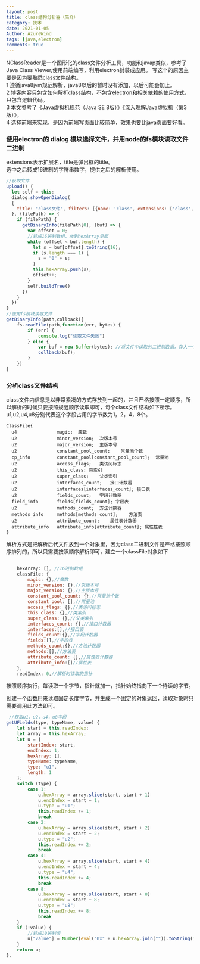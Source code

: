 ```yaml
---
layout: post
title: class结构分析器（简介）
category: 技术
date: 2021-01-05
Author: AzureWind
tags: [java,electron]
comments: true
---
```

NClassReader是一个图形化的class文件分析工具，功能和javap类似，参考了Java Class Viewer,使用前端编写，利用electron封装成应用。
写这个的原因主要是因为要熟悉class文件结构。    
1 遵循java8jvm规范解析，java8以后的暂时没有添加，以后可能会加上。    
2 博客内容只包含如何解析class结构，不包含electron和相关依赖的使用方式，只包含逻辑代码。  
3 本文参考了《Java虚拟机规范（Java SE 8版）》《深入理解Java虚拟机（第3版）》。  
4 选择前端来实现，是因为前端写页面比较简单，效果也要比java页面要好看。  

<!-- more -->

### 使用electron的 dialog 模块选择文件，并用node的fs模块读取文件二进制
extensions表示扩展名，title是弹出框的title。  
选中之后转成16进制的字符串数字，提供之后的解析使用。
```javascript
//获取文件
upload() {
  let self = this;
  dialog.showOpenDialog(
  {
    title: "class文件", filters: [{name: 'class', extensions: ['class', 'CLASS']}]
  }, (filePath) => {
    if (filePath) {
      getBinaryInfo(filePath[0], (buf) => {
        var offset = 0;
        //转成16进制数组，放到hexArray里面
        while (offset < buf.length) {
          let s = buf[offset].toString(16);
          if (s.length === 1) {
            s = "0" + s;
          }
          this.hexArray.push(s);
          offset++;
        }
        self.buildTree()
      })
    }
  })
}
//使用fs模块读取文件
getBinaryInfo(path,collback){
    fs.readFile(path,function(err, bytes) {
        if (err) {
            console.log("读取文件失败")
        } else {
            var buf = new Buffer(bytes); //将文件中读取的二进制数据，存入一个buffer对象
            collback(buf);
        }
    })
}
```
### 分析class文件结构
  class文件内信息是以非常紧凑的方式存放到一起的，并且严格按照一定顺序，所以解析的时候只要按照规范顺序读取即可，每个class文件结构如下所示。  
  u1,u2,u4,u8分别代表这个字段占用的字节数为1，2，4，8个。
  ```
  ClassFile{
    u4               magic;  魔数
    u2               minor_version;  次版本号
    u2               major_version;  主版本号
    u2               constant_pool_count;    常量池个数
    cp_info          constant_pool[constant_pool_count];  常量池
    u2               access_flags;   类访问标志
    u2               this_class; 类索引
    u2               super_class;    父类索引
    u2               interfaces_count;   接口计数器
    u2               interfaces[interfaces_count]; 接口表
    u2               fields_count;   字段计数器
    field_info       fields[fields_count]; 字段表
    u2               methods_count;  方法计数器
    methods_info     methods[methods_count];    方法表
    u2               attribute_count;    属性表计数器
    attribute_info   attribute_info[attribute_count]; 属性性表
  }
```
解析方式是把解析后代文件放到一个对象里，因为class二进制文件是严格按照顺序排列的，所以只需要按照顺序解析即可，建立一个classFile对象如下
```javascript
 
    hexArray: [], //16进制数组
    classFile: {
        magic: {},//魔数
        minor_version: {},//次版本号
        major_version: {},//主版本号
        constant_pool_count: {},//常量池个数
        constant_pool: [],//常量池
        access_flags: {},//类访问标志
        this_class: {},//类索引
        super_class: {},//父类索引
        interfaces_count: {},//接口计数器
        interfaces:[],//接口表
        fields_count:{},//字段计数器
        fields:[],//字段表
        methods_count:{},//方法计数器
        methods:[],//方法表
        attribute_count: {},//属性表计数器
        attribute_info:[]//属性表
    },
    readIndex: 0,//解析时读取的指针
```
按照顺序执行，每读取一个字节，指针就加一，指针始终指向下一个待读的字节。

创建一个函数用来读取固定长度字节，并生成一个固定的对象返回，读取对象时只需要调用此方法即可。

```javascript
 //获取u1，u2，u4，u8字段
getUFields(type, typeName, value) {
    let start = this.readIndex;
    let array = this.hexArray;
    let u = {
        startIndex: start,
        endIndex: 1,
        hexArray: [],
        typeName: typeName,
        type: "u1",
        length: 1
    };
    switch (type) {
        case 1:
            u.hexArray = array.slice(start, start + 1)
            u.endIndex = start + 1;
            u.type = "u1";
            this.readIndex += 1;
            break
        case 2:
            u.hexArray = array.slice(start, start + 2)
            u.endIndex = start + 2;
            u.type = "u2";
            this.readIndex += 2;
            break
        case 4:
            u.hexArray = array.slice(start, start + 4)
            u.endIndex = start + 4;
            u.type = "u4";
            this.readIndex += 4;
            break
        case 8:
            u.hexArray = array.slice(start, start + 8)
            u.endIndex = start + 8;
            u.type = "u8";
            this.readIndex += 8;
            break
    }
    if (!value) {
        //转成10进制值
        u["value"] = Number(eval("0x" + u.hexArray.join("")).toString(10));
    }
    return u;
},
```
